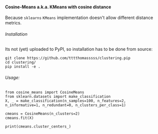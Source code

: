 #### Cosine-Means a.k.a. KMeans with cosine distance

Because `sklearns` `KMeans` implementation doesn't allow different distance metrics.

###### Installation

Its not (yet) uploaded to PyPI, so installation has to be done from source:

	git clone https://github.com/tttthomasssss/clustering.pip
	cd clustering/
	pip install -e .
	
###### Usage:
	from cosine_means import CosineMeans
	from sklearn.datasets import make_classification
	X, _ = make_classification(n_samples=100, n_features=2, n_informative=1, n_redundant=0, n_clusters_per_class=1)

	cmeans = CosineMeans(n_clusters=2)
	cmeans.fit(X)

	print(cmeans.cluster_centers_)